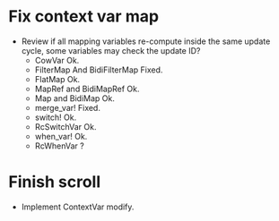 # Fix context var map

* Review if all mapping variables re-compute inside the same update cycle, some variables may check the update ID?
    - CowVar Ok.
    - FilterMap And BidiFilterMap Fixed.
    - FlatMap Ok.
    - MapRef and BidiMapRef Ok.
    - Map and BidiMap Ok.
    - merge_var! Fixed.
    - switch! Ok.
    - RcSwitchVar Ok.
    - when_var! Ok.
    - RcWhenVar ?

# Finish scroll

* Implement ContextVar modify.